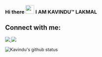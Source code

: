 ### Hi there <img src="https://media.giphy.com/media/hvRJCLFzcasrR4ia7z/giphy.gif" width="28"> I AM KAVINDU™ LAKMAL 

## Connect with me:

<a href="https://www.linkedin.com/in/kavindu-lakmal-wickramasinghe/">
   <img src="https://img.shields.io/badge/linkedin-%230077B5.svg?&style=for-the-badge&logo=linkedin&logoColor=white" />
</a>

<a href="mailto:avakavindu@gmail.com">
   <img src="https://img.shields.io/badge/gmail-D14836?style=for-the-badge&logo=hotmail&logoColor=Blue" />
</a>

![Kavindu's github status](https://github-readme-stats.vercel.app/api?username=Kavindulakmal&count_private=true&show_icons=true&theme=synthwave&hide=contribs)






